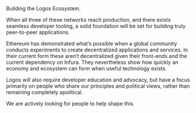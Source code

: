 Building the Logos Ecosystem.

When all three of these networks reach production, and there exists seamless developer tooling, a solid foundation will be set for building truly peer-to-peer applications.

Ethereum has demonstrated what’s possible when a global community conducts experiments to create decentralized applications and services. In their current form these aren’t decentralized given their front-ends and the current dependency on Infura. They nevertheless show how quickly an economy and ecosystem can form when useful technology exists.

Logos will also require developer education and advocacy, but have a focus primarily on people who share our principles and political views, rather than remaining completely apolitical. 

We are actively looking for people to help shape this.

